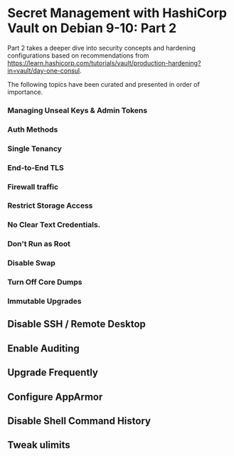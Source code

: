 # Secret Management with HashiCorp Vault on Debian 9-10: Part 2

Part 2 takes a deeper dive into security concepts and hardening configurations based on recommendations from https://learn.hashicorp.com/tutorials/vault/production-hardening?in=vault/day-one-consul.

The following topics have been curated and presented in order of importance.

### Managing Unseal Keys & Admin Tokens

### Auth Methods

### Single Tenancy

### End-to-End TLS

### Firewall traffic

### Restrict Storage Access

### No Clear Text Credentials. 

### Don't Run as Root

### Disable Swap

### Turn Off Core Dumps

### Immutable Upgrades

## Disable SSH / Remote Desktop

## Enable Auditing

## Upgrade Frequently

## Configure AppArmor

## Disable Shell Command History

## Tweak ulimits

